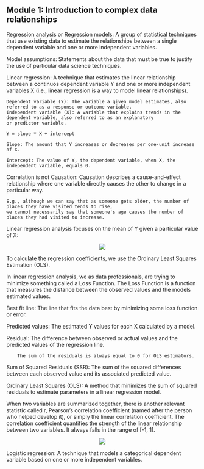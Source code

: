 ## Module 1: Introduction to complex data relationships

Regression analysis or Regression models: A group of statistical techniques that use existing data to estimate the relationships between
a single dependent variable and one or more independent variables.

Model assumptions: Statements about the data that must be true to justify the use of particular data science techniques.

Linear regression: A technique that estimates the linear relationship between a continuos dependent variable Y and one or more independent variables X
(i.e., linear regression is a way to model linear relationships).

    Dependent variable (Y): The variable a given model estimates, also referred to as a response or outcome variable.
    Independent variable (X): A variable that explains trends in the dependent variable, also referred to as an explanatory
    or predictor variable.

    Y = slope * X + intercept

    Slope: The amount that Y increases or decreases per one-unit increase of X.

    Intercept: The value of Y, the dependent variable, when X, the independent variable, equals 0.

Correlation is not Causation: Causation describes a cause-and-effect relationship where one variable directly causes the other to change in a
particular
way.

    E.g., although we can say that as someone gets older, the number of places they have visited tends to rise,
    we cannot necessarily say that someone's age causes the number of places they had visited to increase.

Linear regression analysis focuses on the mean of Y given a particular value of X:

<p align="center">
  <img src="https://github.com/user-attachments/assets/db72cf7a-61f3-42bf-89e0-be3f1f6a03e5" />
</p>

To calculate the regression coefficients, we use the Ordinary Least Squares Estimation (OLS).

In linear regression analysis, we as data professionals, are trying to minimize something called a Loss Function. The Loss Function is a function
that measures the distance between the observed values and the models estimated values.

Best fit line: The line that fits the data best by minimizing some loss function or error.

Predicted values: The estimated Y values for each X calculated by a model.

Residual: The difference between observed or actual values and the predicted values of the regression line.

        The sum of the residuals is always equal to 0 for OLS estimators.

Sum of Squared Residuals (SSR): The sum of the squared differences between each observed value and its associated predicted value.

Ordinary Least Squares (OLS): A method that minimizes the sum of squared residuals to estimate parameters in a linear regression model.

When two variables are summarized together, there is another relevant statistic called r, Pearson’s correlation coefficient (named after the person
who helped develop it), or simply the linear correlation coefficient. The correlation coefficient quantifies the strength of the linear relationship
between two variables. It always falls in the range of [-1, 1].

<p align="center">
  <img src="https://github.com/user-attachments/assets/ff562c12-09ea-46a8-b65a-56291e3d950b" />
</p>

Logistic regression: A technique that models a categorical dependent variable based on one or more independent variables.











    





